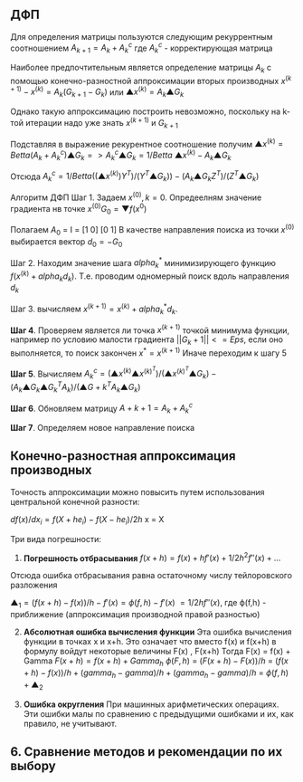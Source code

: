## ДФП
Для определения матрицы пользуются следующим рекуррентным соотношением $A_{k+1} = A_k + A_k^c$
где $A_k^c$ - корректирующая матрица

Наиболее предпочтительным является определение матрицы $A_k$ с помощью конечно-разностной аппроксимации вторых производных
$x^{(k+1)} - x^{(k)} = A_k(G_{k+1}-G_k)$ или $▲x^{(k)} = A_k▲G_k$

Однако такую аппроксимацию построить невозможно, поскольку на k-той итерации надо уже знать $x^{(k+1)}$ и $G_{k+1}$

Подставляя в выражение рекурентное соотношение получим 
$▲x^{(k)} = Betta(A_k + A_k^c)▲G_k => A_k^c▲G_k = 1/ Betta$ $▲x^{(k)} - A_k▲G_k$

Отсюда $A_k^c = 1 / Betta ((▲x^{(k)}) Y^T)/(Y^T▲G_k)) - (A_k ▲G_kZ^T)/(Z^T▲G_k)$

Алгоритм ДФП
Шаг 1. Задаем $x^{(0)}, k = 0$. Опредеелням значение градиента нв точке $x^{(0)} G_0 = ▼f(x^{0})$

Полагаем $A_0$ = I = [1 0]
								 [0 1]
В качестве направления поиска из точки $x^{(0)}$ выбирается вектор $d_0 = -G_0$

Шаг 2. Находим значение шага $alpha_k^*$ минимизирующего функцию $f(x^{(k)} + alpha_k d_k)$. Т.е. проводим одномерный поиск вдоль направления $d_k$

Шаг 3. вычисляем $x^{(k+1)} = x^{(k)} + alpha_k^* d_k$.

**Шаг 4**. Проверяем является ли точка $x^{(k+1)}$ точкой минимума функции, например по условию малости градиента $||G_k+1|| <= Eps$, если оно выполняется, то поиск закончен $x^* = x^{(k+1)}$
Иначе переходим к шагу 5

**Шаг 5**. Вычисляем $A_k^c = (▲x^{(k)}▲x^{(k)^T}) / (▲x^{(k)^T}▲G_k) - (A_k▲G_k▲G_k^T A_k)/(▲G+k^T A_k ▲G_k)$

**Шаг 6**. Обновляем матрицу $A+{k+1} = A_k +A_k^c$

**Шаг 7**. Определяем новое направление поиска 


## Конечно-разностная аппроксимация производных

Точность аппроксимации можно повысить путем использования центральной конечной разности:

$df(x)/dx_i = f(X + he_i) - f(X - he_i)/2h$
x = X

Три вида погрешности:
1) **Погрешность отбрасывания**
$f(x+h) = f(x) + hf'(x) + 1/2h^2f''(x)+ ...$

Отсюда ошибка отбрасывания равна остаточному числу тейлоровского разложения

$▲_1 = (f(x+h) - f(x))/h - f'(x) = ф(f, h) - f'(x) ~= 1/2hf''(x)$, где ф(f,h) - приближение (аппроксимация производной правой разностью)

2) **Абсолютная ошибка вычисления функции**
Эта ошибка вычисления функции в точках x и x+h. Это означает что вместо f(x) и f(x+h) в формулу войдут некоторые величины F(x) , F(x+h)
Тогда F(x) = f(x) + Gamma
$F(x+h) = f(x+h) + Gamma_h$
$ф(F, h)$ = $(F(x+h)-F(x))/h$ = $(f(x+h)-f(x))/h + (gamma_h-gamma)/h + (gamma_h - gamma) / h$ = $ф(f, h) + ▲_2$

3) **Ошибка округления**
При машинных арифметических операциях. Эти ошибки малы по сравнению с предыдущими ошибками и их, как правило, не учитывают.

## 6. Сравнение методов и рекомендации по их выбору

